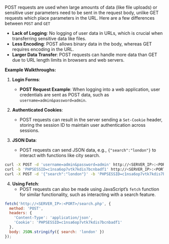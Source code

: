 POST requests are used when large amounts of data (like file uploads) or sensitive user parameters need to be sent in the request body, unlike GET requests which place parameters in the URL. Here are a few differences between `POST` and `GET`
- **Lack of Logging**: No logging of user data in URLs, which is crucial when transferring sensitive data like files.
- **Less Encoding**: POST allows binary data in the body, whereas GET requires encoding in the URL.
- **Larger Data Transfer**: POST requests can handle more data than GET due to URL length limits in browsers and web servers.

**Example Walkthroughs:**

1. **Login Forms**:    
    - **POST Request Example**: When logging into a web application, user credentials are sent as POST data, such as `username=admin&password=admin`.
    
2. **Authenticated Cookies**:
    - POST requests can result in the server sending a `Set-Cookie` header, storing the session ID to maintain user authentication across sessions.

3. **JSON Data**:
    - POST requests can send JSON data, e.g., `{"search":"london"}` to interact with functions like city search.

```bash
curl -X POST -d 'username=admin&password=admin' http://<SERVER_IP>:<PORT>/
curl -b 'PHPSESSID=c1nsa6op7vtk7kdis7bcnbadf1' http://<SERVER_IP>:<PORT>/
curl -X POST -d '{"search":"london"}' -b 'PHPSESSID=c1nsa6op7vtk7kdis7bcnbadf1' -H 'Content-Type: application/json' http://<SERVER_IP>:<PORT>/search.php
```


4. **Using Fetch**:
    - POST requests can also be made using JavaScript’s `fetch` function for similar functionality, such as interacting with a search feature.

```javascript
fetch('http://<SERVER_IP>:<PORT>/search.php', {
  method: 'POST',
  headers: {
	'Content-Type': 'application/json',
	'Cookie': 'PHPSESSID=c1nsa6op7vtk7kdis7bcnbadf1'
  },
  body: JSON.stringify({ search: 'london' })
});
```

